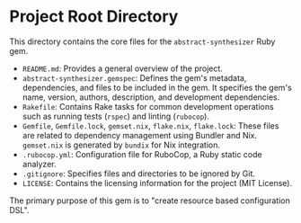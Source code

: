 # Project Root Directory

This directory contains the core files for the `abstract-synthesizer` Ruby gem.

- `README.md`: Provides a general overview of the project.
- `abstract-synthesizer.gemspec`: Defines the gem's metadata, dependencies, and files to be included in the gem. It specifies the gem's name, version, authors, description, and development dependencies.
- `Rakefile`: Contains Rake tasks for common development operations such as running tests (`rspec`) and linting (`rubocop`).
- `Gemfile`, `Gemfile.lock`, `gemset.nix`, `flake.nix`, `flake.lock`: These files are related to dependency management using Bundler and Nix. `gemset.nix` is generated by `bundix` for Nix integration.
- `.rubocop.yml`: Configuration file for RuboCop, a Ruby static code analyzer.
- `.gitignore`: Specifies files and directories to be ignored by Git.
- `LICENSE`: Contains the licensing information for the project (MIT License).

The primary purpose of this gem is to "create resource based configuration DSL".